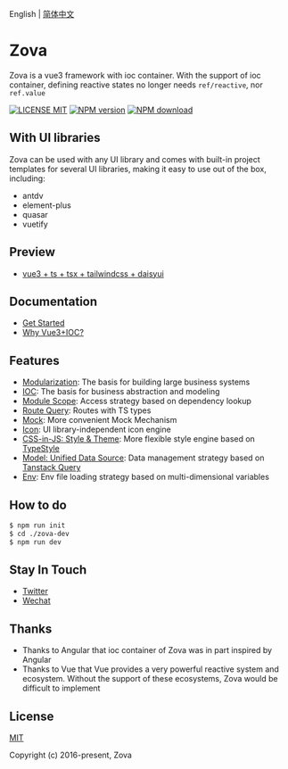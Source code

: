 English | [简体中文](./README.zh-CN.md)

# Zova

Zova is a vue3 framework with ioc container. With the support of ioc container, defining reactive states no longer needs `ref/reactive`, nor `ref.value`

[![LICENSE MIT][license-image]][license-url]
[![NPM version][npm-image]][npm-url]
[![NPM download][download-image]][download-url]

[license-image]: https://img.shields.io/badge/license-MIT-blue.svg
[license-url]: https://github.com/cabloy/zova/blob/master/LICENSE
[npm-image]: https://img.shields.io/npm/v/zova.svg?style=flat-square
[npm-url]: https://npmjs.com/package/zova
[download-image]: https://img.shields.io/npm/dm/zova?color=orange&label=npm%20downloads
[download-url]: https://npmjs.com/package/zova

## With UI libraries

Zova can be used with any UI library and comes with built-in project templates for several UI libraries, making it easy to use out of the box, including:

- antdv
- element-plus
- quasar
- vuetify

## Preview

- [vue3 + ts + tsx + tailwindcss + daisyui](https://zova.js.org/zova-demo/)

## Documentation

- [Get Started](https://zova.js.org/guide/start/introduction.html)
- [Why Vue3+IOC?](https://zova.js.org/guide/start/why.html)

## Features

- [Modularization](https://zova.js.org/guide/essentials/modularization/module.html): The basis for building large business systems
- [IOC](https://zova.js.org/guide/essentials/ioc/introduction.html): The basis for business abstraction and modeling
- [Module Scope](https://zova.js.org/guide/essentials/scope/introduction.html): Access strategy based on dependency lookup
- [Route Query](https://zova.js.org/guide/techniques/router/route-query.html): Routes with TS types
- [Mock](https://zova.js.org/guide/techniques/mock/introduction.html): More convenient Mock Mechanism
- [Icon](https://zova.js.org/guide/techniques/icon/icon-engine.html): UI library-independent icon engine
- [CSS-in-JS: Style & Theme](https://zova.js.org/guide/techniques/css-in-js/introduction.html): More flexible style engine based on [TypeStyle](https://github.com/typestyle/typestyle)
- [Model: Unified Data Source](https://zova.js.org/guide/techniques/model/introduction.html): Data management strategy based on [Tanstack Query](https://tanstack.com/query/latest/docs/framework/vue/overview)
- [Env](https://zova.js.org/guide/techniques/env/introduction.html): Env file loading strategy based on multi-dimensional variables

## How to do

```bash
$ npm run init
$ cd ./zova-dev
$ npm run dev
```

## Stay In Touch

- [Twitter](https://twitter.com/zhennann2024)
- [Wechat](./zova-docs/zh/assets/img/wx-zhennann.jpg)

## Thanks

- Thanks to Angular that ioc container of Zova was in part inspired by Angular
- Thanks to Vue that Vue provides a very powerful reactive system and ecosystem. Without the support of these ecosystems, Zova would be difficult to implement

## License

[MIT](./LICENSE)

Copyright (c) 2016-present, Zova
